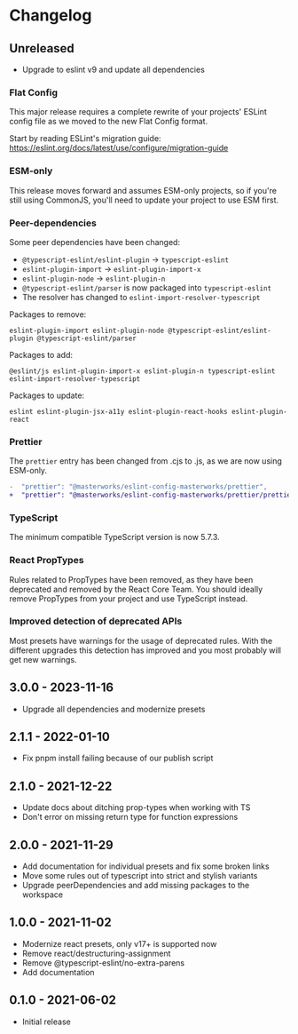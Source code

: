 # Changelog

## Unreleased

- Upgrade to eslint v9 and update all dependencies

### Flat Config

This major release requires a complete rewrite of your projects' ESLint config file as we moved to the new Flat Config format.

Start by reading ESLint's migration guide: https://eslint.org/docs/latest/use/configure/migration-guide

### ESM-only

This release moves forward and assumes ESM-only projects, so if you're still using CommonJS, you'll need to update your project to use ESM first.

### Peer-dependencies

Some peer dependencies have been changed:

- `@typescript-eslint/eslint-plugin` -> `typescript-eslint`
- `eslint-plugin-import` -> `eslint-plugin-import-x`
- `eslint-plugin-node` -> `eslint-plugin-n`
- `@typescript-eslint/parser` is now packaged into `typescript-eslint`
- The resolver has changed to `eslint-import-resolver-typescript`

Packages to remove:

```
eslint-plugin-import eslint-plugin-node @typescript-eslint/eslint-plugin @typescript-eslint/parser
```

Packages to add:

```
@eslint/js eslint-plugin-import-x eslint-plugin-n typescript-eslint eslint-import-resolver-typescript
```

Packages to update:

```
eslint eslint-plugin-jsx-a11y eslint-plugin-react-hooks eslint-plugin-react
```

### Prettier

The `prettier` entry has been changed from .cjs to .js, as we are now using ESM-only.

```diff
-  "prettier": "@masterworks/eslint-config-masterworks/prettier",
+  "prettier": "@masterworks/eslint-config-masterworks/prettier/prettier.js",
```

### TypeScript

The minimum compatible TypeScript version is now 5.7.3.

### React PropTypes

Rules related to PropTypes have been removed, as they have been deprecated and removed by the React Core Team. You should ideally remove PropTypes from your project and use TypeScript instead.

### Improved detection of deprecated APIs

Most presets have warnings for the usage of deprecated rules. With the different upgrades this detection has improved and you most probably will get new warnings.


## 3.0.0 - 2023-11-16

- Upgrade all dependencies and modernize presets

## 2.1.1 - 2022-01-10

- Fix pnpm install failing because of our publish script

## 2.1.0 - 2021-12-22

- Update docs about ditching prop-types when working with TS
- Don't error on missing return type for function expressions

## 2.0.0 - 2021-11-29

- Add documentation for individual presets and fix some broken links
- Move some rules out of typescript into strict and stylish variants
- Upgrade peerDependencies and add missing packages to the workspace

## 1.0.0 - 2021-11-02

- Modernize react presets, only v17+ is supported now
- Remove react/destructuring-assignment
- Remove @typescript-eslint/no-extra-parens
- Add documentation

## 0.1.0 - 2021-06-02

- Initial release

